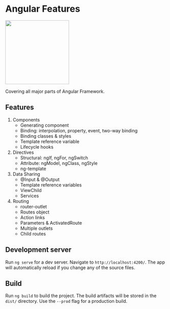 # Angular Features
<img src="https://angular.io/assets/images/logos/angular/angular.svg" width=200/>

Covering all major parts of Angular Framework.
## Features
1. Components
   * Generating component
   * Binding: interpolation, property, event, two-way binding
   * Binding classes & styles
   * Template reference variable
   * Lifecycle hooks
2. Directives
   * Structural: ngIf, ngFor, ngSwitch
   * Attribute: ngModel, ngClass, ngStyle
   * ng-template
3. Data Sharing
   * @Input & @Output
   * Template reference variables
   * ViewChild
   * Services
4. Routing
   * router-outlet
   * Routes object
   * Action links
   * Parameters & ActivatedRoute
   * Multiple outlets
   * Child routes
## Development server

Run `ng serve` for a dev server. Navigate to `http://localhost:4200/`. The app will automatically reload if you change any of the source files.

## Build

Run `ng build` to build the project. The build artifacts will be stored in the `dist/` directory. Use the `--prod` flag for a production build.
